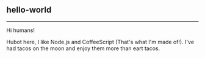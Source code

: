 hello-world
-----------
-----------

Hi humans!

Hubot here, I like Node.js and CoffeeScript (That's what I'm made of!). 
I've had tacos on the moon and enjoy them more than eart tacos. 
